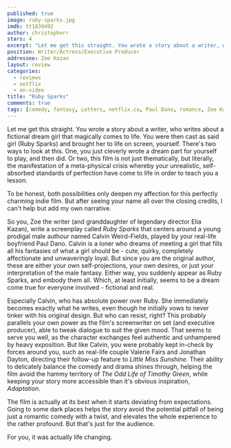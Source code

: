 ```yaml
---
published: true
image: ruby-sparks.jpg
imdb: tt1839492
author: christopherr
stars: 4
excerpt: "Let me get this straight. You wrote a story about a writer, who writes about a fictional dream girl that magically comes to life. You were then cast as said girl (Ruby Sparks) and brought her to life on screen, yourself. There&rsquo;s two ways to look at this. One, you just cleverly wrote a dream part for yourself to play, and then did. Or two, this film is not just thematically, but literally, the manifestation of a meta-physical crisis whereby your unrealistic, self-absorbed standards of perfection have come to life in order to teach you a lesson."
position: Writer/Actress/Executive Producer
addressee: Zoe Kazan
layout: review
categories: 
  - reviews
  - netflix
  - on-video
title: "Ruby Sparks"
comments: true
tags: [comedy, fantasy, Letters, netflix.ca, Paul Dano, romance, Zoe Kazan]
---
```

Let me get this straight. You wrote a story about a writer, who writes about a fictional dream girl that magically comes to life. You were then cast as said girl (Ruby Sparks) and brought her to life on screen, yourself. There's two ways to look at this. One, you just cleverly wrote a dream part for yourself to play, and then did. Or two, this film is not just thematically, but literally, the manifestation of a meta-physical crisis whereby your unrealistic, self-absorbed standards of perfection have come to life in order to teach you a lesson.  

To be honest, both possibilities only deepen my affection for this perfectly charming indie film. But after seeing your name all over the closing credits, I can't help but add my own narrative.

So you, Zoe the writer (and granddaughter of legendary director Elia Kazan), write a screenplay called _Ruby Sparks_ that centers around a young prodigal male authour named Calvin Weird-Fields, played by your real-life boyfriend Paul Dano. Calvin is a loner who dreams of meeting a girl that fills all his fantasies of what a girl should be - cute, quirky, completely affectionate and unwaveringly loyal. But since you are the original author, these are either your own self-projections, your own desires, or just your interpretation of the male fantasy. Either way, you suddenly appear as Ruby Sparks, and embody them all. Which, at least initially, seems to be a dream come true for everyone involved - fictional and real.

Especially Calvin, who has absolute power over Ruby. She immediately becomes exactly what he writes, even though he initially vows to never tinker with his original design. But who can resist, right? This probably parallels your own power as the film's screenwriter on set (and executive producer), able to tweak dialogue to suit the given mood. That seems to serve you well, as the character exchanges feel authentic and unhampered by heavy exposition. But like Calvin, you were probably kept in-check by forces around you, such as real-life couple Valerie Fairs and Jonathan Dayton, directing their follow-up feature to _Little Miss Sunshine_. Their ability to delicately balance the comedy and drama shines through, helping the film avoid the hammy territory of _The Odd Life of Timothy Green_, while keeping your story more accessible than it's obvious inspiration, _Adaptation_.

The film is actually at its best when it starts deviating from expectations. Going to some dark places helps the story avoid the potential pitfall of being just a romantic comedy with a twist, and elevates the whole experience to the rather profound. But that's just for the audience.

For you, it was actually life changing. 